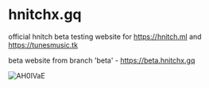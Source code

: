 # hnitchx.gq
official hnitch beta testing website for https://hnitch.ml and https://tunesmusic.tk

beta website from branch 'beta' - https://beta.hnitchx.gq

![AH0IVaE](https://user-images.githubusercontent.com/92138583/142552337-599e8360-49d8-44a6-890a-c5e29a9dadca.png)
